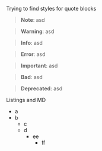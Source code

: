 Trying to find styles for quote blocks
> **Note**: asd

> **Warning**: asd

> **Info**: asd

> **Error**: asd

> **Important**: asd

> **Bad**: asd

> **Deprecated**: asd

Listings and MD

* a
* b
  * c
  * d
    * ee
      * ff
